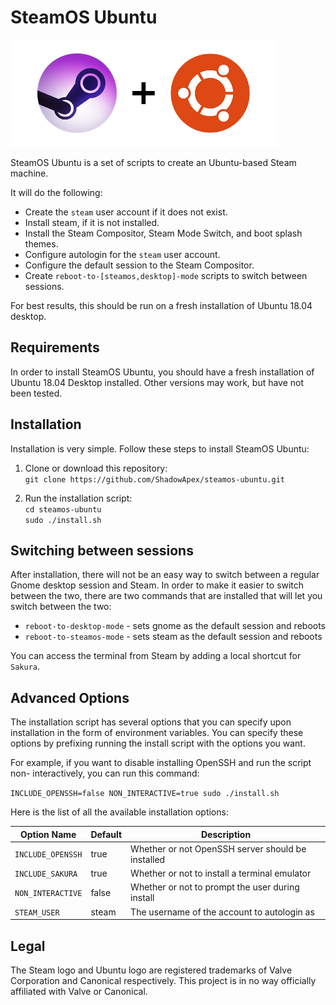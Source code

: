 # SteamOS Ubuntu

![SteamOS Ubuntu](image.png)

SteamOS Ubuntu is a set of scripts to create an Ubuntu-based Steam machine.

It will do the following:

* Create the `steam` user account if it does not exist.
* Install steam, if it is not installed.
* Install the Steam Compositor, Steam Mode Switch, and boot splash themes.
* Configure autologin for the `steam` user account.
* Configure the default session to the Steam Compositor.
* Create `reboot-to-[steamos,desktop]-mode` scripts to switch between sessions.

For best results, this should be run on a fresh installation of
Ubuntu 18.04 desktop.

## Requirements
In order to install SteamOS Ubuntu, you should have a fresh installation of
Ubuntu 18.04 Desktop installed. Other versions may work, but have not been 
tested.

## Installation
Installation is very simple. Follow these steps to install SteamOS Ubuntu:

1. Clone or download this repository:    
`git clone https://github.com/ShadowApex/steamos-ubuntu.git`

2. Run the installation script:    
`cd steamos-ubuntu`    
`sudo ./install.sh`

## Switching between sessions

After installation, there will not be an easy way to switch between a regular
Gnome desktop session and Steam. In order to make it easier to switch between
the two, there are two commands that are installed that will let you switch 
between the two:

* `reboot-to-desktop-mode` - sets gnome as the default session and reboots
* `reboot-to-steamos-mode` - sets steam as the default session and reboots

You can access the terminal from Steam by adding a local shortcut for `Sakura`.

## Advanced Options
The installation script has several options that you can specify upon installation
in the form of environment variables. You can specify these options by prefixing
running the install script with the options you want.

For example, if you want to disable installing OpenSSH and run the script non-
interactively, you can run this command:

`INCLUDE_OPENSSH=false NON_INTERACTIVE=true sudo ./install.sh`

Here is the list of all the available installation options:

| Option Name       | Default | Description                                       |
| ----------------- | ------- | ------------------------------------------------- |
| `INCLUDE_OPENSSH` | true    | Whether or not OpenSSH server should be installed |
| `INCLUDE_SAKURA`  | true    | Whether or not to install a terminal emulator     |
| `NON_INTERACTIVE` | false   | Whether or not to prompt the user during install  |
| `STEAM_USER`      | steam   | The username of the account to autologin as       |

## Legal
The Steam logo and Ubuntu logo are registered trademarks of Valve Corporation
and Canonical respectively. This project is in no way officially affiliated with
Valve or Canonical.
